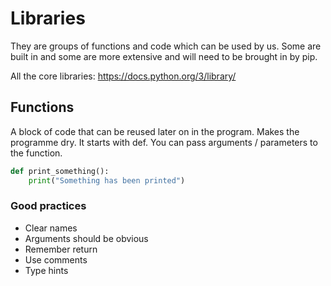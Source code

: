 # Libraries

They are groups of functions and code which can be used by us.
Some are built in and some are more extensive and will need to be brought in by pip.

All the core libraries: https://docs.python.org/3/library/

## Functions

A block of code that can be reused later on in the program. Makes the programme dry. It starts with def.
You can pass arguments / parameters to the function.

```python
def print_something():
    print("Something has been printed")
```

### Good practices

- Clear names
- Arguments should be obvious
- Remember return
- Use comments
- Type hints

